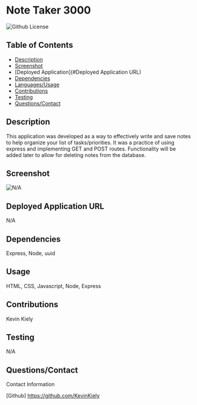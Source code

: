 # Note Taker 3000
  ![Github License](https://img.shields.io/badge/0f7743)

## Table of Contents
* [Description](#Description)
* [Screenshot](#Screenshot)
* [Deployed Application](#Deployed Application URL)
* [Dependencies](#Dependencies)
* [Languages/Usage](#Usage)
* [Contributions](#Contributions)
* [Testing](#Testing)
* [Questions/Contact](#Questions/Contact)

## Description
This application was developed as a way to effectively write and save notes to help organize your list of tasks/priorities. It was a practice of using express and implementing GET and POST routes. Functionality will be added later to allow for deleting notes from the database.

## Screenshot
![N/A](N/A)

## Deployed Application URL
N/A

## Dependencies
Express, Node, uuid

## Usage
HTML, CSS, Javascript, Node, Express

## Contributions
Kevin Kiely

## Testing 
N/A

## Questions/Contact
Contact Information

[Github] https://github.com/KevinKiely
